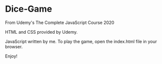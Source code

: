 # Dice-Game

From Udemy's The Complete JavaScript Course 2020

HTML and CSS provided by Udemy.

JavaScript written by me.  To play the game, open the index.html file in your browser.

Enjoy!
